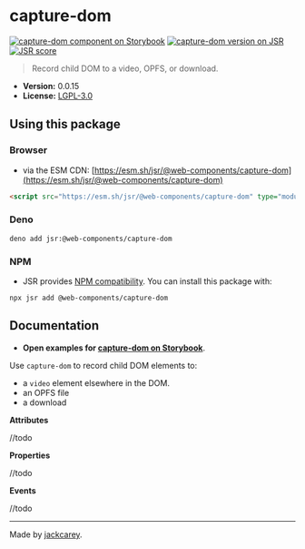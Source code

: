 # capture-dom

[![capture-dom component on Storybook](https://cdn.jsdelivr.net/gh/storybookjs/brand@main/badge/badge-storybook.svg)](https://jackcarey.co.uk/web-components/docs/?path=/docs/components-capture-dom) [![capture-dom version on JSR](https://jsr.io/badges/@web-components/capture-dom)](https://jsr.io/@web-components/capture-dom/versions) [![JSR score](https://jsr.io/badges/@web-components/capture-dom/score)](https://jsr.io/@web-components/capture-dom/score)

> Record child DOM to a video, OPFS, or download.

-   **Version:** 0.0.15
-   **License:** [LGPL-3.0](./LICENSE.md)

## Using this package

### Browser

-   via the ESM CDN: [https://esm.sh/jsr/@web-components/capture-dom](https://esm.sh/jsr/@web-components/capture-dom)

```html
<script src="https://esm.sh/jsr/@web-components/capture-dom" type="module"></script>
```

### Deno

```
deno add jsr:@web-components/capture-dom
```

### NPM

-   JSR provides [NPM compatibility](https://jsr.io/docs/npm-compatibility). You can install this package with:

```
npx jsr add @web-components/capture-dom
```

## Documentation

-   **Open examples for [capture-dom on Storybook](https://jackcarey.co.uk/web-components/docs/?path=/docs/components-capture-dom)**.

Use `capture-dom` to record child DOM elements to:

-   a `video` element elsewhere in the DOM.
-   an OPFS file
-   a download

**Attributes**

//todo

**Properties**

//todo

**Events**

//todo


---

Made by [jackcarey](https://jackcarey.co.uk).
